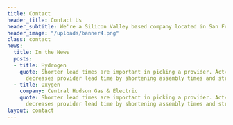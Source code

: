 ```yaml
---
title: Contact
header_title: Contact Us
header_subtitle: We're a Silicon Valley based company located in San Francisco. Get in touch to learn more!
header_image: "/uploads/banner4.png"
class: contact
news:
  title: In the News
  posts:
  - title: Hydrogen
    quote: Shorter lead times are important in picking a provider. Actvcontent's platform
      decreases provider lead time by shortening assembly times and streamlining QA.
  - title: Oxygen
    company: Central Hudson Gas & Electric
    quote: Shorter lead times are important in picking a provider. Actvcontent's platform
      decreases provider lead time by shortening assembly times and streamlining QA.
layout: contact
---
```


